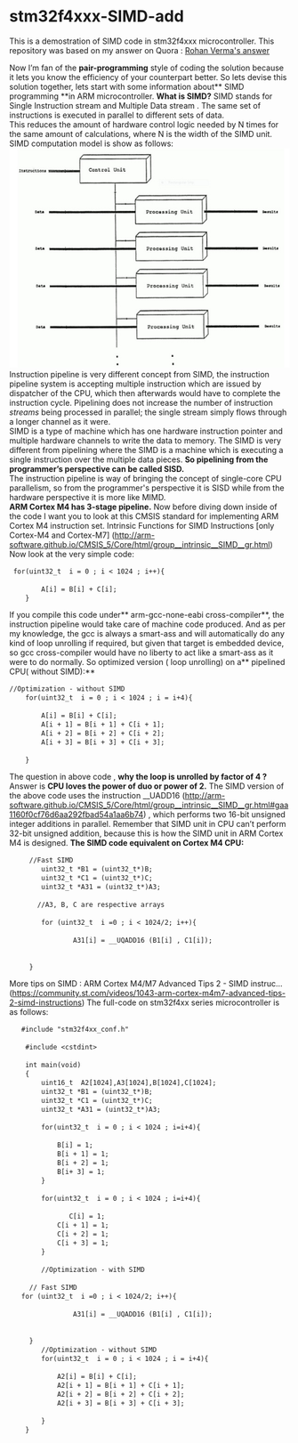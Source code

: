 # stm32f4xxx-SIMD-add
This is a demostration of SIMD code in stm32f4xxx microcontroller. This repository was based on my answer on Quora : [Rohan Verma's answer](http://qr.ae/TUT1OT)

Now I’m fan of the **pair-programming** style of coding the solution because it lets you know the efficiency of your counterpart better. So lets devise this solution together, lets start with some information about** SIMD programming **in ARM microcontroller.
**What is SIMD?**
SIMD stands for Single Instruction stream and Multiple Data stream . The same set of instructions is executed in parallel to different sets of data.  
This reduces the amount of hardware control logic needed by N times for the same amount of calculations, where N is the width of the SIMD unit.  
SIMD computation model is show as follows:  
![SIMD pipleine.](main-qimg-84df36e69e2decf629e743020eb31fd0.jpg)
Instruction pipeline is very different concept from SIMD, the instruction pipeline system is accepting multiple instruction which are issued by dispatcher of the CPU, which then afterwards would have to complete the instruction cycle.
Pipelining does not increase the number of instruction *streams* being processed in parallel; the single stream simply flows through a longer channel as it were.  
SIMD is a type of machine which has one hardware instruction pointer and multiple hardware channels to write the data to memory. The SIMD is very different from pipelining where the SIMD is a machine which is executing a single instruction over the multiple data pieces. **So pipelining from the programmer’s perspective can be called SISD.**  
The instruction pipeline is way of bringing the concept of single-core CPU parallelism, so from the programmer's perspective it is SISD while from the hardware perspective it is more like MIMD.  
**ARM Cortex M4 has 3-stage pipeline.**
Now before diving down inside of the code I want you to look at this CMSIS standard for implementing ARM Cortex M4 instruction set.
Intrinsic Functions for SIMD Instructions [only Cortex-M4 and Cortex-M7] (http://arm-software.github.io/CMSIS_5/Core/html/group__intrinsic__SIMD__gr.html)
Now look at the very simple code:
```
 for(uint32_t  i = 0 ; i < 1024 ; i++){

        A[i] = B[i] + C[i];
    }
 ```

If you compile this code under** arm-gcc-none-eabi cross-compiler**, the instruction pipeline would take care of machine code produced.
And as per my knowledge, the gcc is always a smart-ass and will automatically do any kind of loop unrolling if required, but given that target is embedded device, so gcc cross-compiler would have no liberty to act like a smart-ass as it were to do normally.
So optimized version ( loop unrolling) on a** pipelined CPU( without SIMD):**  
```
//Optimization - without SIMD
    for(uint32_t  i = 0 ; i < 1024 ; i = i+4){

        A[i] = B[i] + C[i];
        A[i + 1] = B[i + 1] + C[i + 1];
        A[i + 2] = B[i + 2] + C[i + 2];
        A[i + 3] = B[i + 3] + C[i + 3];

    }
```
The question in above code , **why the loop is unrolled by factor of 4 ?**
Answer is **CPU loves the power of duo or power of 2.**
The SIMD version of the above code uses the instruction __UADD16 (http://arm-software.github.io/CMSIS_5/Core/html/group__intrinsic__SIMD__gr.html#gaa1160f0cf76d6aa292fbad54a1aa6b74) , which performs two 16-bit unsigned integer additions in parallel. Remember that SIMD unit in CPU can’t perform 32-bit unsigned addition, because this is how the SIMD unit in ARM Cortex M4 is designed.
**The SIMD code equivalent on Cortex M4 CPU:**

```
     //Fast SIMD
        uint32_t *B1 = (uint32_t*)B;
        uint32_t *C1 = (uint32_t*)C;
		uint32_t *A31 = (uint32_t*)A3;

       //A3, B, C are respective arrays

		for (uint32_t  i =0 ; i < 1024/2; i++){

                A31[i] = __UQADD16 (B1[i] , C1[i]);


     }
  ```
  
More tips on SIMD : ARM Cortex M4/M7 Advanced Tips 2 - SIMD instruc... (https://community.st.com/videos/1043-arm-cortex-m4m7-advanced-tips-2-simd-instructions)
The full-code on stm32f4xx series microcontroller is as follows:

```
   #include "stm32f4xx_conf.h"

    #include <cstdint>

    int main(void)
    {
        uint16_t  A2[1024],A3[1024],B[1024],C[1024];
        uint32_t *B1 = (uint32_t*)B;
        uint32_t *C1 = (uint32_t*)C;
		uint32_t *A31 = (uint32_t*)A3;

        for(uint32_t  i = 0 ; i < 1024 ; i=i+4){

            B[i] = 1;
            B[i + 1] = 1;
            B[i + 2] = 1;
            B[i+ 3] = 1;
        }

        for(uint32_t  i = 0 ; i < 1024 ; i=i+4){

               C[i] = 1;
            C[i + 1] = 1;
            C[i + 2] = 1;
            C[i + 3] = 1;
        }

        //Optimization - with SIMD

     // Fast SIMD
   for (uint32_t  i =0 ; i < 1024/2; i++){

                A31[i] = __UQADD16 (B1[i] , C1[i]);


     }
        //Optimization - without SIMD
        for(uint32_t  i = 0 ; i < 1024 ; i = i+4){

            A2[i] = B[i] + C[i];
            A2[i + 1] = B[i + 1] + C[i + 1];
            A2[i + 2] = B[i + 2] + C[i + 2];
            A2[i + 3] = B[i + 3] + C[i + 3];

        }
    }
  ```

